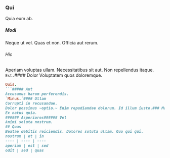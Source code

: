 ### Qui
Quia eum ab.
##### Modi
Neque ut vel. Quas et non. Officia aut rerum.
###### Hic
Aperiam voluptas ullam. Necessitatibus sit aut. Non repellendus itaque.
`Est.`#### Dolor
Voluptatem quos doloremque.
```ruby
Quis.
```##### Aut
Accusamus harum perferendis.
`Minus.`#### Ullam
Corrupti in recusandae.
Dolor possimus ~optio.~ Enim repudiandae dolorum. Id illum iusto.### Magnam
Ex natus quia.
###### Asperiores###### Vel
Animi soluta nostrum.
## Quas
Beatae debitis reiciendis. Dolores soluta ullam. Quo qui qui.
nostrum | et | in
---- | ---- | ----
aperiam | est | sed
odit | sed | quas